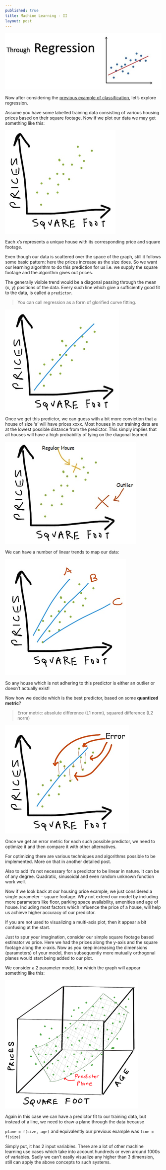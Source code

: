 ```yaml
---
published: true
title: Machine Learning - II
layout: post
---
```

![](/images/ml_regression.JPG)  	

Now after considering the [previous example of classification](https://mandroid6.github.io/2017/04/03/Machine-Learning-Classification/), let’s explore regression.  

Assume you have some labelled training data consisting of various housing prices based on their square footage. Now if we plot our data we may get something like this:

![](/images/regress1.JPG)  	

Each x’s represents a unique house with its corresponding price and square footage.  

Even though our data is scattered over the space of the graph, still it follows some basic pattern: here the prices increase as the size does. So we want our learning algorithm to do this prediction for us i.e. we supply the square footage and the algorithm gives out prices.

The generally visible trend would be a diagonal passing through the mean (x, y) positions of the data. Every such line which give a sufficiently good fit to the data, is called a ```predictor```.  

> You can call regression as a form of glorified curve fitting.  

![](/images/regress2.JPG)  

Once we get this predictor, we can guess with a bit more conviction that a house of size ‘a’ will have prices xxxx. Most houses in our training data are at the lowest possible distance from the predictor. This simply implies that all houses will have a high probability of lying on the diagonal learned.  

![](/images/regress4.JPG)  

We can have a number of linear trends to map our data:  

![](/images/regress5.JPG) 

So any house which is not adhering to this predictor is either an outlier or doesn’t actually exist!  

Now how we decide which is the best predictor, based on some <b>quantized metric</b>?

>Error metric: absolute difference (L1 norm), squared difference (L2 norm)  

![](/images/regress7.JPG) 

Once we get an error metric for each such possible predictor, we need to optimize it and then compare it with other alternatives. 

For optimizing there are various techniques and algorithms possible to be implemented. More on that in another detailed post.  

Also to add it’s not necessary for a predictor to be linear in nature. It can be of any degree. Quadratic, sinusoidal and even random unknown function work well. 

Now if we look back at our housing price example, we just considered a single parameter – square footage. Why not extend our model by including more parameters like floor, parking space availability, amenities and age of house. Including most factors which influence the price of a house, will help us achieve higher accuracy of our predictor.  

If you are not used to visualizing a multi-axis plot, then it appear a bit confusing at the start.

Just to spur your imagination, consider our simple square footage based estimator vs price. Here we had the prices along the y-axis and the square footage along the x-axis. Now as you keep increasing the dimensions (parameters) of your model, then subsequently more mutually orthogonal planes would start being added to our plot.  

We consider a 2 parameter model, for which the graph will appear something like this:

![](/images/regress8.png) 

Again in this case we can have a predictor fit to our training data, but instead of a line, we need to draw a plane through the data because  

```plane = f(size, age)``` and equivalently our previous example was ```line = f(size)```  

Simply put, it has 2 input variables. There are a lot of other machine learning use cases which take into account hundreds or even around 1000s of variables. Sadly we can’t easily visualize any higher than 3 dimension, still can apply the above concepts to such systems.

